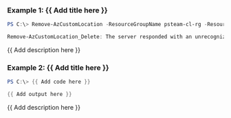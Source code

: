 ### Example 1: {{ Add title here }}
```powershell
PS C:\> Remove-AzCustomLocation -ResourceGroupName psteam-cl-rg -ResourceName psteam-cl-arc-cluster

Remove-AzCustomLocation_Delete: The server responded with an unrecognized response, Status: OK
```

{{ Add description here }}

### Example 2: {{ Add title here }}
```powershell
PS C:\> {{ Add code here }}

{{ Add output here }}
```

{{ Add description here }}

